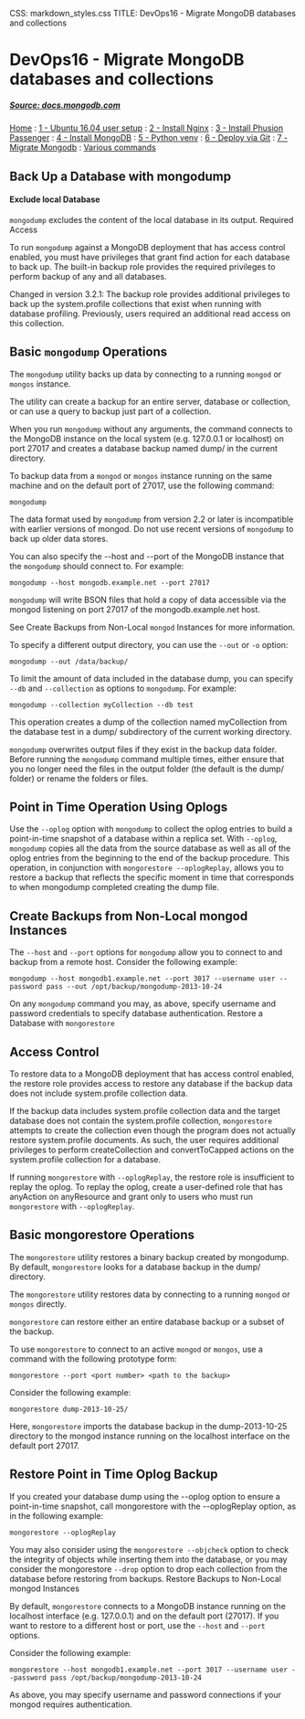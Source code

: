 CSS: markdown_styles.css
TITLE: DevOps16 - Migrate MongoDB databases and collections

# DevOps16 - Migrate MongoDB databases and collections

##### [Source: docs.mongodb.com](https://docs.mongodb.com/manual/tutorial/backup-and-restore-tools/)

[Home](../index.html)
: [1 - Ubuntu 16.04 user setup](devops16_1_ubuntu16_setup.html)
: [2 - Install Nginx](devops16_2_install_nginx.html)
: [3 - Install Phusion Passenger](devops16_3_install_phusionpassenger.html)
: [4 - Install MongoDB](devops16_4_install_mongodb.html)
: [5 - Python venv](devops16_5_python_venv.html)
: [6 - Deploy via Git](devops16_6_deploy_flask_app_w_git.html)
: [7 - Migrate Mongodb](devops16_7_migrate_mongodb.html)
: [Various commands](terminal_commands.html)



## Back Up a Database with mongodump

#### Exclude local Database

`mongodump` excludes the content of the local database in its output.
Required Access

To run `mongodump` against a MongoDB deployment that has access control enabled, you must have privileges that grant find action for each database to back up. The built-in backup role provides the required privileges to perform backup of any and all databases.

Changed in version 3.2.1: The backup role provides additional privileges to back up the system.profile collections that exist when running with database profiling. Previously, users required an additional read access on this collection.

## Basic `mongodump` Operations

The `mongodump` utility backs up data by connecting to a running `mongod` or `mongos` instance.

The utility can create a backup for an entire server, database or collection, or can use a query to backup just part of a collection.

When you run `mongodump` without any arguments, the command connects to the MongoDB instance on the local system (e.g. 127.0.0.1 or localhost) on port 27017 and creates a database backup named dump/ in the current directory.

To backup data from a `mongod` or `mongos` instance running on the same machine and on the default port of 27017, use the following command:

```
mongodump
```

The data format used by `mongodump` from version 2.2 or later is incompatible with earlier versions of mongod. Do not use recent versions of `mongodump` to back up older data stores.

You can also specify the --host and --port of the MongoDB instance that the `mongodump` should connect to. For example:

```
mongodump --host mongodb.example.net --port 27017
```

`mongodump` will write BSON files that hold a copy of data accessible via the mongod listening on port 27017 of the mongodb.example.net host.

 See Create Backups from Non-Local `mongod` Instances for more information.

To specify a different output directory, you can use the `--out` or `-o` option:

```
mongodump --out /data/backup/
```

To limit the amount of data included in the database dump, you can specify `--db` and `--collection` as options to `mongodump`. For example:

```
mongodump --collection myCollection --db test
```

This operation creates a dump of the collection named myCollection from the database test in a dump/ subdirectory of the current working directory.

`mongodump` overwrites output files if they exist in the backup data folder. Before running the `mongodump` command multiple times, either ensure that you no longer need the files in the output folder (the default is the dump/ folder) or rename the folders or files.


## Point in Time Operation Using Oplogs

Use the `--oplog` option with `mongodump` to collect the oplog entries to build a point-in-time snapshot of a database within a replica set. With `--oplog`, `mongodump` copies all the data from the source database as well as all of the oplog entries from the beginning to the end of the backup procedure. This operation, in conjunction with `mongorestore --oplogReplay`, allows you to restore a backup that reflects the specific moment in time that corresponds to when mongodump completed creating the dump file.

## Create Backups from Non-Local mongod Instances

The `--host` and `--port` options for `mongodump` allow you to connect to and backup from a remote host. Consider the following example:

```
mongodump --host mongodb1.example.net --port 3017 --username user --password pass --out /opt/backup/mongodump-2013-10-24
```

On any ```mongodump``` command you may, as above, specify username and password credentials to specify database authentication.
Restore a Database with ```mongorestore```


## Access Control

To restore data to a MongoDB deployment that has access control enabled, the restore role provides access to restore any database if the backup data does not include system.profile collection data.

If the backup data includes system.profile collection data and the target database does not contain the system.profile collection, `mongorestore` attempts to create the collection even though the program does not actually restore system.profile documents. As such, the user requires additional privileges to perform createCollection and convertToCapped actions on the system.profile collection for a database.

If running `mongorestore` with `--oplogReplay`, the restore role is insufficient to replay the oplog. To replay the oplog, create a user-defined role that has anyAction on anyResource and grant only to users who must run `mongorestore` with `--oplogReplay`.


## Basic mongorestore Operations

The `mongorestore` utility restores a binary backup created by mongodump. By default, `mongorestore` looks for a database backup in the dump/ directory.

The `mongorestore` utility restores data by connecting to a running `mongod` or `mongos` directly.

`mongorestore` can restore either an entire database backup or a subset of the backup.

To use `mongorestore` to connect to an active `mongod` or `mongos`, use a command with the following prototype form:

```
mongorestore --port <port number> <path to the backup>
```

Consider the following example:

```
mongorestore dump-2013-10-25/
```

Here, ```mongorestore``` imports the database backup in the dump-2013-10-25 directory to the mongod instance running on the localhost interface on the default port 27017.


## Restore Point in Time Oplog Backup

If you created your database dump using the --oplog option to ensure a point-in-time snapshot, call mongorestore with the --oplogReplay option, as in the following example:

```
mongorestore --oplogReplay
```


You may also consider using the `mongorestore --objcheck` option to check the integrity of objects while inserting them into the database, or you may consider the mongorestore `--drop` option to drop each collection from the database before restoring from backups.
Restore Backups to Non-Local mongod Instances

By default, `mongorestore` connects to a MongoDB instance running on the localhost interface (e.g. 127.0.0.1) and on the default port (27017). If you want to restore to a different host or port, use the `--host` and `--port` options.

Consider the following example:

```
mongorestore --host mongodb1.example.net --port 3017 --username user --password pass /opt/backup/mongodump-2013-10-24
```

As above, you may specify username and password connections if your mongod requires authentication.

